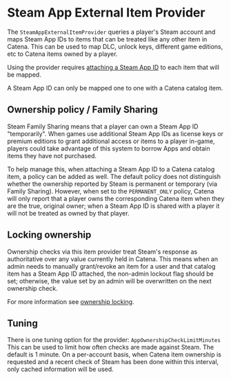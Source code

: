 # Steam App External Item Provider

The `SteamAppExternalItemProvider` queries a player's Steam account and maps Steam App IDs to items that can be treated
like any other item in Catena. This can be used to map DLC, unlock keys, different game editions, etc to Catena items
owned by a player.

Using the provider requires [attaching a Steam App ID](index.md#attaching-provider-specific-data-to-items) to each item
that will be mapped.

A Steam App ID can only be mapped one to one with a Catena catalog item.

## Ownership policy / Family Sharing

Steam Family Sharing means that a player can own a Steam App ID "temporarily". When games use additional Steam App IDs
as license keys or premium editions to grant additional access or items to a player in-game, players could take
advantage of this system to borrow Apps and obtain items they have not purchased.

To help manage this, when attaching a Steam App ID to a Catena catalog item, a policy can be added as well. The default
policy does not distinguish whether the ownership reported by Steam is permanent or temporary (via Family Sharing).
However, when set to the `PERMANENT_ONLY` policy, Catena will only report that a player owns the corresponding Catena
item when they are the true, original owner; when a Steam App ID is shared with a player it will not be treated as owned
by that player.

## Locking ownership

Ownership checks via this item provider treat Steam's response as authoritative over any value currently held in Catena.
This means when an admin needs to manually grant/revoke an item for a user and that catalog item has a Steam App ID
attached, the non-admin lockout flag should be set; otherwise, the value set by an admin will be overwritten on the next
ownership check.

For more information see [ownership locking](index.md#ownership-locking).

## Tuning

There is one tuning option for the provider: `AppOwnershipCheckLimitMinutes` This can be used to limit how often checks
are made against Steam. The default is 1 minute. On a per-account basis, when Catena item ownership is requested and a
recent check of Steam has been done within this interval, only cached information will be used.